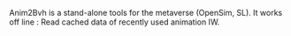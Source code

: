 Anim2Bvh is a stand-alone tools for the metaverse (OpenSim, SL). It works off line : Read cached data of recently used animation IW.